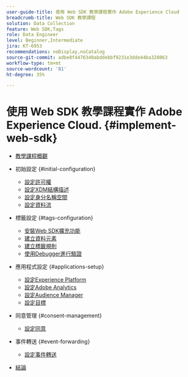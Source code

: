 ```yaml
---
user-guide-title: 使用 Web SDK 教學課程實作 Adobe Experience Cloud
breadcrumb-title: Web SDK 教學課程
solution: Data Collection
feature: Web SDK,Tags
role: Data Engineer
level: Beginner,Intermediate
jira: KT-6953
recommendations: noDisplay,noCatalog
source-git-commit: adbe8f4476340abddebbf9231e3dde44ba328063
workflow-type: tm+mt
source-wordcount: '81'
ht-degree: 35%

---
```



# 使用 Web SDK 教學課程實作 Adobe Experience Cloud. {#implement-web-sdk}

+ [教學課程概觀](overview.md)
+ 初始設定 {#initial-configuration}
   + [設定許可權](configure-permissions.md)
   + [設定XDM結構描述](configure-schemas.md)
   + [設定身分名稱空間](configure-identities.md)
   + [設定資料流](configure-datastream.md)

+ 標籤設定 {#tags-configuration}
   + [安裝Web SDK擴充功能](install-web-sdk.md)
   + [建立資料元素](create-data-elements.md)
   + [建立標籤規則](create-tag-rule.md)
   + [使用Debugger進行驗證](validate-with-debugger.md)

+ 應用程式設定 {#applications-setup}
   + [設定Experience Platform](setup-experience-platform.md)
   + [設定Adobe Analytics](setup-analytics.md)
   + [設定Audience Manager](setup-audience-manager.md)
   + [設定目標](setup-target.md)

+ 同意管理 {#consent-management}
   + [設定同意](setup-consent.md)

+ 事件轉送 {#event-forwarding}
   + [設定事件轉送](setup-event-forwarding.md)

+ [結論](conclusion.md)

